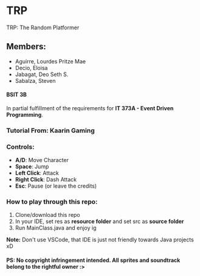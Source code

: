 # TRP
TRP: The Random Platformer

## Members:
- Aguirre, Lourdes Pritze Mae
- Decio, Eloisa
- Jabagat, Deo Seth S.
- Sabalza, Steven

#### BSIT 3B

In partial fulfillment of the requirements for **IT 373A - Event Driven Programming**.

### Tutorial From: Kaarin Gaming

### Controls:
- **A/D**: Move Character
- **Space**: Jump
- **Left Click**: Attack
- **Right Click**: Dash Attack
- **Esc**: Pause (or leave the credits)

### How to play through this repo:
1. Clone/download this repo
2. In your IDE, set res as **resource folder** and set src as **source folder**
3. Run MainClass.java and enjoy ig

**Note:** Don't use VSCode, that IDE is just not friendly towards Java projects xD

#### PS: No copyright infringement intended. All sprites and soundtrack belong to the rightful owner :>